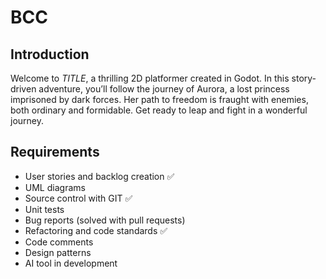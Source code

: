 # BCC

## Introduction
Welcome to $TITLE$, a thrilling 2D platformer created in Godot. In this story-driven adventure, you’ll follow the journey of Aurora, a lost princess imprisoned by dark forces. Her path to freedom is fraught with enemies, both ordinary and formidable. Get ready to leap and fight in a wonderful journey.

## Requirements
- User stories and backlog creation :white_check_mark: 
- UML diagrams
- Source control with GIT :white_check_mark:
- Unit tests
- Bug reports (solved with pull requests) 
- Refactoring and code standards :white_check_mark:
- Code comments
- Design patterns
- AI tool in development 
